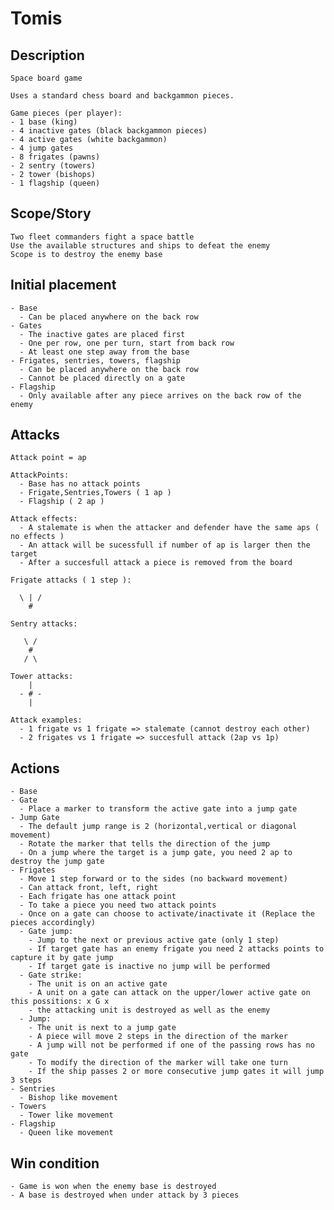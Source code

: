 # Tomis

## Description

    Space board game

    Uses a standard chess board and backgammon pieces.

    Game pieces (per player):
    - 1 base (king)
    - 4 inactive gates (black backgammon pieces)
    - 4 active gates (white backgammon)
    - 4 jump gates
    - 8 frigates (pawns)
    - 2 sentry (towers)
    - 2 tower (bishops)
    - 1 flagship (queen)
  
## Scope/Story

    Two fleet commanders fight a space battle
    Use the available structures and ships to defeat the enemy
    Scope is to destroy the enemy base

## Initial placement

    - Base
      - Can be placed anywhere on the back row
    - Gates
      - The inactive gates are placed first
      - One per row, one per turn, start from back row
      - At least one step away from the base
    - Frigates, sentries, towers, flagship
      - Can be placed anywhere on the back row
      - Cannot be placed directly on a gate
    - Flagship
      - Only available after any piece arrives on the back row of the enemy

## Attacks

    Attack point = ap

    AttackPoints:
      - Base has no attack points
      - Frigate,Sentries,Towers ( 1 ap )
      - Flagship ( 2 ap )

    Attack effects:
      - A stalemate is when the attacker and defender have the same aps ( no effects ) 
      - An attack will be sucessfull if number of ap is larger then the target
      - After a succesfull attack a piece is removed from the board  
    
    Frigate attacks ( 1 step ):

      \ | /
        #

    Sentry attacks:

       \ /
        #
       / \

    Tower attacks:
        |
      - # -
        |
  
    Attack examples:
      - 1 frigate vs 1 frigate => stalemate (cannot destroy each other)
      - 2 frigates vs 1 frigate => succesfull attack (2ap vs 1p)

## Actions

    - Base
    - Gate
      - Place a marker to transform the active gate into a jump gate
    - Jump Gate
      - The default jump range is 2 (horizontal,vertical or diagonal movement)
      - Rotate the marker that tells the direction of the jump
      - On a jump where the target is a jump gate, you need 2 ap to destroy the jump gate
    - Frigates
      - Move 1 step forward or to the sides (no backward movement)
      - Can attack front, left, right
      - Each frigate has one attack point
      - To take a piece you need two attack points
      - Once on a gate can choose to activate/inactivate it (Replace the pieces accordingly)
      - Gate jump:
        - Jump to the next or previous active gate (only 1 step)
        - If target gate has an enemy frigate you need 2 attacks points to capture it by gate jump
        - If target gate is inactive no jump will be performed
      - Gate strike:
        - The unit is on an active gate
        - A unit on a gate can attack on the upper/lower active gate on this possitions: x G x
        - the attacking unit is destroyed as well as the enemy
      - Jump:
        - The unit is next to a jump gate
        - A piece will move 2 steps in the direction of the marker
        - A jump will not be performed if one of the passing rows has no gate
        - To modify the direction of the marker will take one turn
        - If the ship passes 2 or more consecutive jump gates it will jump 3 steps
    - Sentries
      - Bishop like movement
    - Towers
      - Tower like movement
    - Flagship
      - Queen like movement

## Win condition

    - Game is won when the enemy base is destroyed
    - A base is destroyed when under attack by 3 pieces
